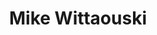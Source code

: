 ---
pid: CH903
title: Mike Wittaouski
location_transcription: City Hall
zipcode: '19137'
outside_phl: 
neighborhood: Bridesburg
age: '54'
age_range: 50-59
instagram: 
image_file_name: CH_903.jpg
proposal_transcription: A big old statue of me
topic: Unknown
topic_summary: '0'
type: Other No Form
keywords_other: 
credit: 
image_labels: 
twitter: 
facebook: 
permalink: "/monuments/ch903/"
layout: item-page
---